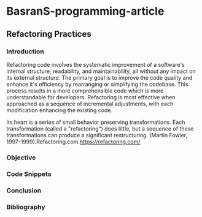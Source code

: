 # BasranS-programming-article

## Refactoring Practices

### Introduction

Refactoring code involves the systematic improvement of a software's internal structure, readability, and maintainability, all without any impact on its external structure. The primary goal is to improve the code quality and enhance it's efficiency by rearranging or simplifying the codebase. This process results in a more comprehensible code which is more understandable for developers. Refactoring is most effective when approached as a sequence of incremental adjustments, with each modification enhancing the existing code.

Its heart is a series of small behavior preserving transformations. Each transformation (called a "refactoring") does little, but a sequence of these transformations can produce a significant restructuring. 
(Martin Fowler, 1997-1999).Refactoring.com.https://refactoring.com/

### Objective


### 
### Code Snippets
### Conclusion
### Bibliography

